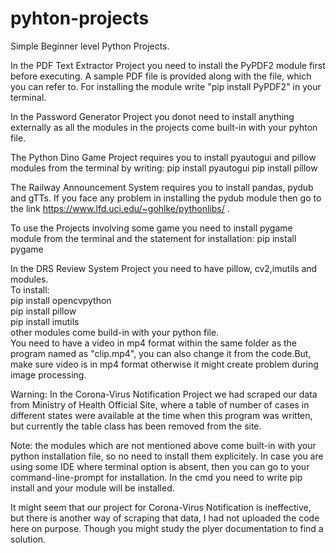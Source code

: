 # pyhton-projects
Simple Beginner level Python Projects. 

In the PDF Text Extractor Project you need to install the PyPDF2 module first before executing. A sample PDF file is provided along with the file, which you can refer to. For installing the module write "pip install PyPDF2" in your terminal.

In the Password Generator Project you donot need to install anything externally as all the modules in the projects come built-in with your pyhton file.

The Python Dino Game Project requires you to install pyautogui and pillow modules from the terminal by writing:
pip install pyautogui
pip install pillow

The Railway Announcement System requires you to install pandas, pydub and gTTs. If you face any problem in installing the pydub module then go to the link https://www.lfd.uci.edu/~gohlke/pythonlibs/ .

To use the Projects involving some game you need to install pygame module from the terminal and the statement for installation:
pip install pygame
                                                                                                                                                                   
 
In the DRS Review System Project you need to have pillow, cv2,imutils and modules.                                                                                 
To install:                                                                                                                                                         
pip install opencvpython                                                                                                                                           
pip install pillow                                                                                                                                                 
pip install imutils                                                                                                                                                 
other modules come build-in with your python file.                                                                                                                 
You need to have a video in mp4 format within the same folder as the program named as "clip.mp4", you can also change it from the code.But, make sure video is in mp4 format otherwise it might create problem during image processing.                                                                                               


Warning: In the Corona-Virus Notification Project we had scraped our data from Ministry of Health Official Site, where a table of number of cases in different states were available at the time when this program was written, but currently the table class has been removed from the site.                                                             

Note: the modules which are not mentioned above come built-in with your python installation file, so no need to install them explicitely.
In case you are using some IDE where terminal option is absent, then you can go to your command-line-prompt for installation.
In the cmd you need to write
pip install <module-name>                                                                                                                                                     and your module will be installed.                                                                                                                                              
  
It might seem that our project for Corona-Virus Notification is ineffective, but there is another way of scraping that data, I had not uploaded the code here on purpose. Though you might study the plyer documentation to find a solution.
